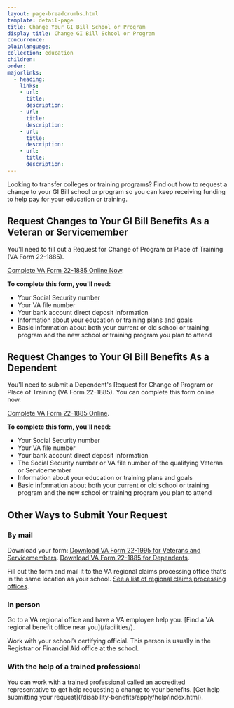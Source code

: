 ```yaml
---
layout: page-breadcrumbs.html
template: detail-page
title: Change Your GI Bill School or Program
display title: Change GI Bill School or Program
concurrence: 
plainlanguage: 
collection: education
children: 
order: 
majorlinks:
  - heading:
    links:
    - url: 
      title: 
      description: 
    - url: 
      title: 
      description: 
    - url: 
      title: 
      description: 
    - url: 
      title: 
      description: 
---
```


<div class="va-introtext">

Looking to transfer colleges or training programs? Find out how to request a change to your GI Bill school or program so you can keep receiving funding to help pay for your education or training.

</div>

<h2>Request Changes to Your GI Bill Benefits As a Veteran or Servicemember</h2>

You'll need to fill out a Request for Change of Program or Place of Training (VA Form 22-1885).

[Complete VA Form 22-1885 Online Now](/education/apply-for-education-benefits/application/1995/introduction).

<b>To complete this form, you'll need:</b>
- Your Social Security number
- Your VA file number
- Your bank account direct deposit information
- Information about your education or training plans and goals 
- Basic information about both your current or old school or training program and the new school or training program you plan to attend

<h2>Request Changes to Your GI Bill Benefits As a Dependent</h2>

You'll need to submit a Dependent's Request for Change of Program or Place of Training (VA Form 22-1885). You can complete this form online now.

[Complete VA Form 22-1885 Online](/education/apply-for-education-benefits/application/5495/introduction).

<b>To complete this form, you'll need:</b>
- Your Social Security number
- Your VA file number
- Your bank account direct deposit information
- The Social Security number or VA file number of the qualifying Veteran or Servicemember
- Information about your education or training plans and goals 
- Basic information about both your current or old school or training program and the new school or training program you plan to attend

<h2>Other Ways to Submit Your Request</h2>

<h3>By mail</h3>

Download your form:
[Download VA Form 22-1995 for Veterans and Servicemembers](https://www.vba.va.gov/pubs/forms/vba-22-1995-are.pdf).
[Download VA Form 22-1885 for Dependents](https://www.vba.va.gov/pubs/forms/vba-22-5495-are.pdf).

Fill out the form and mail it to the VA regional claims processing office that’s in the same location as your school.
[See a list of regional claims processing offices](https://www.benefits.va.gov/gibill/regional_processing.asp).

<h3>In person</h3>
Go to a VA regional office and have a VA employee help you.
[Find a VA regional benefit office near you](/facilities/).

Work with your school’s certifying official. This person is usually in the Registrar or Financial Aid office at the school.

<h3>With the help of a trained professional</h3>
You can work with a trained professional called an accredited representative to get help requesting a change to your benefits. 
[Get help submitting your request](/disability-benefits/apply/help/index.html).
